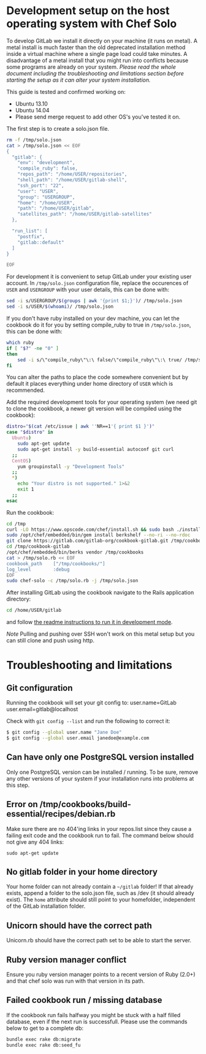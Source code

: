 # Development setup on the host operating system with Chef Solo

To develop GitLab we install it directly on your machine (it runs on metal).
A metal install is much faster than the old deprecated installation method inside a virtual machine where a single page load could take minutes.
A disadvantage of a metal install that you might run into conflicts because some programs are already on your system.
*Please read the whole document including the troubleshooting and limitations section before starting the setup as it can alter your system installation.*

This guide is tested and confirmed working on:

* Ubuntu 13.10
* Ubuntu 14.04
* Please send merge request to add other OS's you've tested it on.

The first step is to create a solo.json file.

```bash
rm -f /tmp/solo.json
cat > /tmp/solo.json << EOF
{
  "gitlab": {
    "env": "development",
    "compile_ruby": false,
    "repos_path": "/home/USER/repositories",
    "shell_path": "/home/USER/gitlab-shell",
    "ssh_port": "22",
    "user": "USER",
    "group": "USERGROUP",
    "home": "/home/USER",
    "path": "/home/USER/gitlab",
    "satellites_path": "/home/USER/gitlab-satellites"
  },

  "run_list": [
    "postfix",
    "gitlab::default"
  ]
}

EOF
```

For development it is convenient to setup GitLab under your existing user account.
In `/tmp/solo.json` configuration file, replace the occurences of `USER` and `USERGROUP` with your user details, this can be done with:

```bash
sed -i s/USERGROUP/$(groups | awk '{print $1;}')/ /tmp/solo.json
sed -i s/USER/$(whoami)/ /tmp/solo.json
```

If you don't have ruby installed on your dev machine, you can let the cookbook do it for you by setting compile_ruby to true in `/tmp/solo.json`, this can be done with:
```bash
which ruby
if [ "$?" -ne "0" ]
then
    sed -i s/\"compile_ruby\"\:\ false/\"compile_ruby\"\:\ true/ /tmp/solo.json
fi
```

You can alter the paths to place the code somewhere convenient but by default it places everything under home directory of `USER` which is recommended.

Add the required development tools for your operating system (we need git to clone the cookbook, a newer git version will be compiled using the cookbook):

```bash
distro="$(cat /etc/issue | awk ''NR==1'{ print $1 }')"
case "$distro" in
  Ubuntu)
    sudo apt-get update
    sudo apt-get install -y build-essential autoconf git curl
  ;;
  CentOS)
    yum groupinstall -y "Development Tools"
  ;;
  *)
    echo "Your distro is not supported." 1>&2
    exit 1
  ;;
esac
```

Run the cookbook:

```bash
cd /tmp
curl -LO https://www.opscode.com/chef/install.sh && sudo bash ./install.sh -v 11.4.4
sudo /opt/chef/embedded/bin/gem install berkshelf --no-ri --no-rdoc
git clone https://gitlab.com/gitlab-org/cookbook-gitlab.git /tmp/cookbook-gitlab
cd /tmp/cookbook-gitlab
/opt/chef/embedded/bin/berks vendor /tmp/cookbooks
cat > /tmp/solo.rb << EOF
cookbook_path    ["/tmp/cookbooks/"]
log_level        :debug
EOF
sudo chef-solo -c /tmp/solo.rb -j /tmp/solo.json
```

After installing GitLab using the cookbook navigate to the Rails application directory:

```bash
cd /home/USER/gitlab
```

and follow [the readme instructions to run it in development mode](https://gitlab.com/gitlab-org/gitlab-ce/blob/master/README.md#run-in-development-mode).

*Note* Pulling and pushing over SSH won't work on this metal setup but you can still clone and push using http.

# Troubleshooting and limitations

## Git configuration

Running the cookbook will set your git config to:
user.name=GitLab
user.email=gitlab@localhost

Check with `git config --list` and run the following to correct it:

```bash
$ git config --global user.name "Jane Doe"
$ git config --global user.email janedoe@example.com
```

## Can have only one PostgreSQL version installed

Only one PostgreSQL version can be installed / running. To be sure, remove any other versions of your system if your installation runs into problems at this step.

## Error on /tmp/cookbooks/build-essential/recipes/debian.rb

Make sure there are no 404'ing links in your repos.list since they cause a failing exit code and the cookbook run to fail. The command below should not give any 404 links:

```
sudo apt-get update
```

## No gitlab folder in your home directory

Your home folder can not already contain a `~/gitlab` folder! If that already exists, append a folder to the solo.json file, such as /dev (it should already exist).
The `home` attribute should still point to your homefolder, independent of the GitLab installation folder.

## Unicorn should have the correct path

Unicorn.rb should have the correct path set to be able to start the server.

## Ruby version manager conflict

Ensure you ruby version manager points to a recent version of Ruby (2.0+) and that chef solo was run with that version in its path.

## Failed cookbook run / missing database

If the cookbook run fails halfway you might be stuck with a half filled database, even if the next run is successfull.
Please use the commands below to get to a complete db:

```bash
bundle exec rake db:migrate
bundle exec rake db:seed_fu
```
